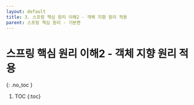 ```yaml
---
layout: default
title: 3. 스프링 핵심 원리 이해2 - 객체 지향 원리 적용
parent: 스프링 핵심 원리 - 기본편
---
```


# 스프링 핵심 원리 이해2 - 객체 지향 원리 적용
{: .no_toc }

1. TOC
{:toc}